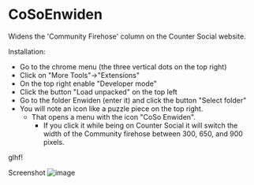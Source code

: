 # CoSoEnwiden
Widens the 'Community Firehose' column on the Counter Social website.

Installation:
- Go to the chrome menu (the three vertical dots on the top right)
- Click on "More Tools"->"Extensions"
- On the top right enable "Developer mode"
- Click the button "Load unpacked" on the top left
- Go to the folder Enwiden (enter it) and click the button "Select folder"
- You will note an icon like a puzzle piece on the top right. 
    -  That opens a menu with the icon "CoSo Enwiden". 
        - If you click it while being on Counter Social it will switch the width of the Community firehose between 300, 650, and 900 pixels.
        
glhf!

Screenshot
![image](https://user-images.githubusercontent.com/20878963/199550583-9b7de12e-575b-418d-ac7e-dd4593bc31da.png)
